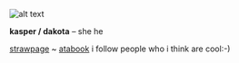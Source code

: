 ![alt text](https://i.postimg.cc/prncdCnw/Cookie0524-see-user.gif "Logo Title Text 1")

**kasper / dakota** – she he 

[strawpage](https://sigmacheese.straw.page/) ~ [atabook](https://crypticworm.atabook.org/)
i follow people who i think are cool:-)
